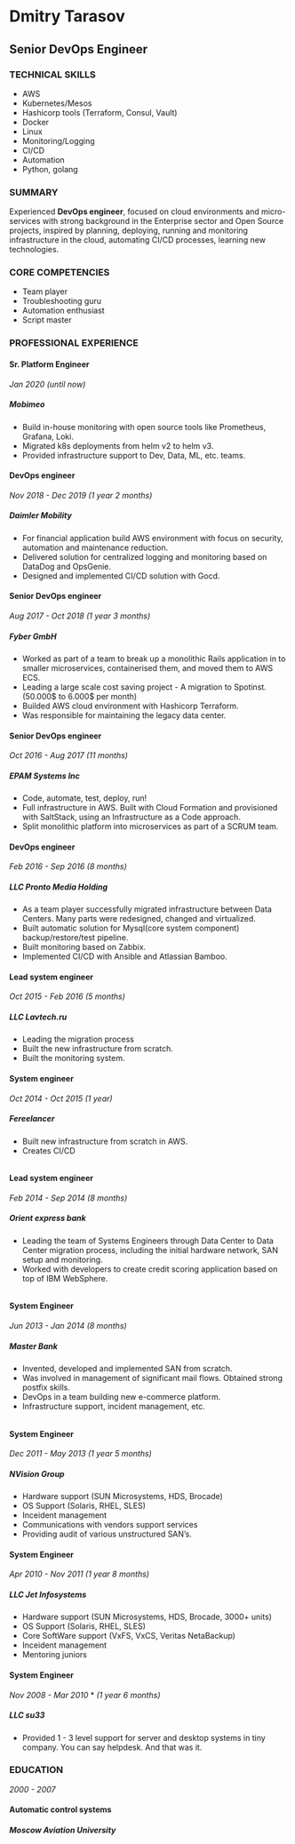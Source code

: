 # Dmitry Tarasov

## Senior DevOps Engineer



### TECHNICAL SKILLS

- AWS
- Kubernetes/Mesos
- Hashicorp tools (Terraform, Consul, Vault)
- Docker
- Linux
- Monitoring/Logging
- CI/CD
- Automation
- Python, golang



### SUMMARY

Experienced **DevOps engineer**, focused on cloud environments and micro-services with strong background in the Enterprise sector and Open Source projects, inspired by planning, deploying, running and monitoring infrastructure in the cloud, automating CI/CD processes, learning new technologies.



### CORE COMPETENCIES

- Team player
- Troubleshooting guru
- Automation enthusiast
- Script master 



### PROFESSIONAL EXPERIENCE

#### Sr. Platform Engineer

*Jan 2020* *(until now)*

##### Mobimeo

- Build in-house monitoring with open source tools like Prometheus, Grafana, Loki.
- Migrated k8s deployments from helm v2 to helm v3.
- Provided infrastructure support to Dev, Data, ML, etc. teams.

#### DevOps engineer

*Nov 2018 - Dec 2019* *(1 year 2 months)*

##### Daimler Mobility

- For financial application build AWS environment with focus on security, automation and maintenance reduction.
- Delivered solution for centralized logging and monitoring based on DataDog and OpsGenie.
- Designed and implemented CI/CD solution with Gocd.

#### Senior DevOps engineer 

*Aug 2017 - Oct 2018* *(1 year 3 months)*

##### Fyber GmbH

- Worked as part of a team to break up a monolithic Rails application in to smaller microservices, containerised them, and moved them to AWS ECS.
- Leading a large scale cost saving project - A migration to Spotinst.
  (50.000$ to 6.000$ per month) 
- Builded AWS cloud environment with Hashicorp Terraform.
- Was responsible for maintaining the legacy data center.


#### Senior DevOps engineer

*Oct 2016 - Aug 2017* *(11 months)*

##### EPAM Systems Inc

- Code, automate, test, deploy, run!
- Full infrastructure in AWS. Built with Cloud Formation and provisioned with SaltStack, using an Infrastructure as a Code approach.
- Split monolithic platform into microservices as part of a SCRUM team.


#### DevOps engineer

*Feb 2016 - Sep 2016* *(8 months)*

##### LLC Pronto Media Holding

- As a team player successfully migrated infrastructure between Data Centers. Many parts were redesigned, changed and virtualized. 
- Built automatic solution for Mysql(core system component) backup/restore/test pipeline.
- Built monitoring based on Zabbix.
- Implemented CI/CD with Ansible and Atlassian Bamboo.


#### Lead system engineer

*Oct 2015 - Feb 2016* *(5 months)*

##### LLC Lavtech.ru

- Leading the migration process
- Built the new infrastructure from scratch.
- Built the monitoring system.



#### System engineer

*Oct 2014 - Oct 2015* *(1 year)*

##### Fereelancer

- Built new infrastructure from scratch in AWS.
- Creates CI/CD

###### 

#### Lead system engineer

*Feb 2014 - Sep 2014* *(8 months)*

##### Orient express bank

- Leading the team of Systems Engineers through Data Center to Data Center migration process, including the initial hardware network, SAN setup and monitoring.
- Worked with developers to create credit scoring application based on top of IBM WebSphere. 

###### 

#### System Engineer

*Jun 2013 - Jan 2014* *(8 months)*

##### Master Bank

- Invented, developed and implemented SAN from scratch.
- Was involved in management of significant mail flows. Obtained strong postfix skills.
- DevOps in a team building new e-commerce platform.
- Infrastructure support, incident management, etc.

###### 

#### System Engineer

*Dec 2011 - May 2013* *(1 year 5 months)*

##### NVision Group

- Hardware support (SUN Microsystems, HDS, Brocade)
- OS Support (Solaris, RHEL, SLES)
- Inceident management
- Communications with vendors support services
- Providing audit of various unstructured SAN’s.



#### System Engineer

*Apr 2010 - Nov 2011* *(1 year 8 months)*

##### LLC Jet Infosystems

- Hardware support (SUN Microsystems, HDS, Brocade, 3000+ units)
- OS Support (Solaris, RHEL, SLES)
- Core SoftWare support (VxFS, VxCS, Veritas NetaBackup)
- Inceident management
- Mentoring juniors



#### System Engineer

*Nov 2008 - Mar 2010* * *(1 year 6 months)*

##### LLC su33

- Provided 1 - 3 level support for server and desktop systems in tiny company.
  You can say helpdesk. And that was it.


### EDUCATION

*2000 - 2007*

#### Automatic control systems

##### Moscow Aviation University
